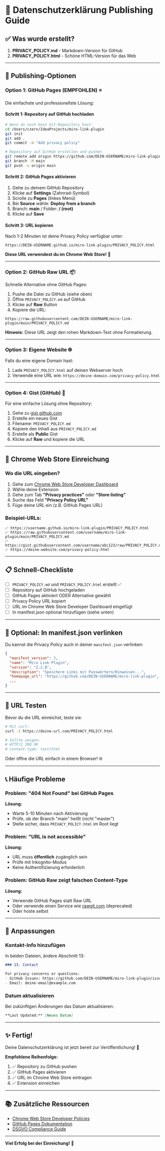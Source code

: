 # 📄 Datenschutzerklärung Publishing Guide

## ✅ Was wurde erstellt?

1. **PRIVACY_POLICY.md** - Markdown-Version für GitHub
2. **PRIVACY_POLICY.html** - Schöne HTML-Version für das Web

---

## 🚀 Publishing-Optionen

### **Option 1: GitHub Pages (EMPFOHLEN)** ⭐

Die einfachste und professionellste Lösung:

#### Schritt 1: Repository auf GitHub hochladen

```bash
# Wenn du noch kein Git-Repository hast:
cd /Users/czern/IdeaProjects/miro-link-plugin
git init
git add .
git commit -m "Add privacy policy"

# Repository auf GitHub erstellen und pushen
git remote add origin https://github.com/DEIN-USERNAME/miro-link-plugin.git
git branch -M main
git push -u origin main
```

#### Schritt 2: GitHub Pages aktivieren

1. Gehe zu deinem GitHub Repository
2. Klicke auf **Settings** (Zahnrad-Symbol)
3. Scrolle zu **Pages** (linkes Menü)
4. Bei **Source** wähle: **Deploy from a branch**
5. Branch: **main** / Folder: **/ (root)**
6. Klicke auf **Save**

#### Schritt 3: URL kopieren

Nach 1-2 Minuten ist deine Privacy Policy verfügbar unter:

```
https://DEIN-USERNAME.github.io/miro-link-plugin/PRIVACY_POLICY.html
```

**Diese URL verwendest du im Chrome Web Store!** 🎯

---

### **Option 2: GitHub Raw URL** 📦

Schnelle Alternative ohne GitHub Pages:

1. Pushe die Datei zu GitHub (siehe oben)
2. Öffne `PRIVACY_POLICY.md` auf GitHub
3. Klicke auf **Raw** Button
4. Kopiere die URL:

```
https://raw.githubusercontent.com/DEIN-USERNAME/miro-link-plugin/main/PRIVACY_POLICY.md
```

**Hinweis:** Diese URL zeigt den rohen Markdown-Text ohne Formatierung.

---

### **Option 3: Eigene Website** 🌐

Falls du eine eigene Domain hast:

1. Lade `PRIVACY_POLICY.html` auf deinen Webserver hoch
2. Verwende eine URL wie: `https://deine-domain.com/privacy-policy.html`

---

### **Option 4: Gist (GitHub)** 📝

Für eine einfache Lösung ohne Repository:

1. Gehe zu [gist.github.com](https://gist.github.com)
2. Erstelle ein neues Gist
3. Filename: `PRIVACY_POLICY.md`
4. Kopiere den Inhalt aus `PRIVACY_POLICY.md`
5. Erstelle als **Public** Gist
6. Klicke auf **Raw** und kopiere die URL

---

## 🎯 Chrome Web Store Einreichung

### Wo die URL eingeben?

1. Gehe zum [Chrome Web Store Developer Dashboard](https://chrome.google.com/webstore/devconsole)
2. Wähle deine Extension
3. Gehe zum Tab **"Privacy practices"** oder **"Store listing"**
4. Suche das Feld **"Privacy Policy URL"**
5. Füge deine URL ein (z.B. GitHub Pages URL)

### Beispiel-URLs:

```
✅ https://username.github.io/miro-link-plugin/PRIVACY_POLICY.html
✅ https://raw.githubusercontent.com/username/miro-link-plugin/main/PRIVACY_POLICY.md
✅ https://gist.githubusercontent.com/username/abc123/raw/PRIVACY_POLICY.md
✅ https://deine-website.com/privacy-policy.html
```

---

## 📋 Schnell-Checkliste

- [ ] `PRIVACY_POLICY.md` und `PRIVACY_POLICY.html` erstellt ✅
- [ ] Repository auf GitHub hochgeladen
- [ ] GitHub Pages aktiviert ODER Alternative gewählt
- [ ] Privacy Policy URL kopiert
- [ ] URL im Chrome Web Store Developer Dashboard eingefügt
- [ ] In manifest.json optional hinzufügen (siehe unten)

---

## 🔧 Optional: In manifest.json verlinken

Du kannst die Privacy Policy auch in deiner `manifest.json` verlinken:

```json
{
  "manifest_version": 3,
  "name": "Miro Link Plugin",
  "version": "2.2.0",
  "description": "Speichere Links mit Passwörtern/Hinweisen...",
  "homepage_url": "https://github.com/DEIN-USERNAME/miro-link-plugin",
  ...
}
```

---

## 🧪 URL Testen

Bevor du die URL einreichst, teste sie:

```bash
# Mit curl:
curl -I https://deine-url.com/PRIVACY_POLICY.html

# Sollte zeigen:
# HTTP/2 200 OK
# content-type: text/html
```

Oder öffne die URL einfach in einem Browser! 🌐

---

## 📞 Häufige Probleme

### Problem: "404 Not Found" bei GitHub Pages

**Lösung:**
- Warte 5-10 Minuten nach Aktivierung
- Prüfe, ob der Branch "main" heißt (nicht "master")
- Stelle sicher, dass `PRIVACY_POLICY.html` im Root liegt

### Problem: "URL is not accessible"

**Lösung:**
- URL muss **öffentlich** zugänglich sein
- Prüfe mit Inkognito-Modus
- Keine Authentifizierung erforderlich

### Problem: GitHub Raw zeigt falschen Content-Type

**Lösung:**
- Verwende GitHub Pages statt Raw URL
- Oder verwende einen Service wie [rawgit.com](https://rawgit.com) (deprecated)
- Oder hoste selbst

---

## 🎨 Anpassungen

### Kontakt-Info hinzufügen

In beiden Dateien, ändere Abschnitt 13:

```markdown
### 13. Contact

For privacy concerns or questions:
- GitHub Issues: https://github.com/DEIN-USERNAME/miro-link-plugin/issues
- Email: deine-email@example.com
```

### Datum aktualisieren

Bei zukünftigen Änderungen das Datum aktualisieren:

```markdown
**Last Updated:** [Neues Datum]
```

---

## ✨ Fertig!

Deine Datenschutzerklärung ist jetzt bereit zur Veröffentlichung! 🎉

**Empfohlene Reihenfolge:**

1. ✅ Repository zu GitHub pushen
2. ✅ GitHub Pages aktivieren
3. ✅ URL im Chrome Web Store eintragen
4. ✅ Extension einreichen

---

## 📚 Zusätzliche Ressourcen

- [Chrome Web Store Developer Policies](https://developer.chrome.com/docs/webstore/program-policies/)
- [GitHub Pages Dokumentation](https://docs.github.com/en/pages)
- [DSGVO Compliance Guide](https://gdpr.eu/)

---

**Viel Erfolg bei der Einreichung!** 🚀

